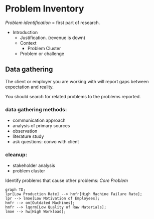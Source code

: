 # Problem Inventory
*Problem identification* = first part of research.

+ Introduction
    + Justification. (revenue is down)
    + Context
        + Problem Cluster
    + Problem or challenge

## Data gathering

The client or employer you are working with will report gaps between expectation and reality.

You should search for related problems to the problems reported.

### data gathering methods:
+ communication approach
+ analysis of primary sources
+ observation
+ literature study
+ ask questions: convo with client

### cleanup:
+ stakeholder analysis
+ problem cluster

Identify problems that cause other problems: *Core Problem*

```mermaid
graph TD;
lpr[Low Production Rate] --> hmfr[High Machine Failure Rate];
lpr --> lmoe[Low Motivation of Employees];
hmfr --> om[Outdated Machines];
hmfr --> lqorm[Low Quality of Raw Materials];
lmoe --> hw[High Workload];
```